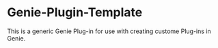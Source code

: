 # Genie-Plugin-Template
This is a generic Genie Plug-in for use with creating custome Plug-ins in Genie. 
